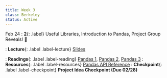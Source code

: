 ```yaml
---
title: Week 3
class: Berkeley
status: Active
---
```


Feb 24
: **2**{: .label} Useful Libraries, Introduction to Pandas, Project Group Reveals! 🐼

: **Lecture**{: .label .label-lecture} <a href = "{{site.links.lectures.lecture02}}" target = "_blank">Slides</a>

: **Readings**{: .label .label-reading} <a href="{{site.links.readings.reading01}}" target="_blank">Pandas 1</a>, <a href="{{site.links.readings.reading02}}" target="_blank">Pandas 2</a>, <a href="{{site.links.readings.reading03}}" target="_blank">Pandas 3</a>
: **Resources**{: .label .label-resources} <a href = "https://pandas.pydata.org/docs/reference/index.html" target = "_blank">Pandas API Reference</a>
: **Checkpoint**{: .label .label-checkpoint} **Project Idea Checkpoint (Due 02/28)**
